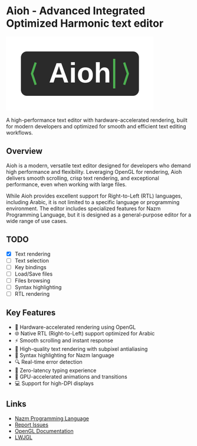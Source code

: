 # Aioh - Advanced Integrated Optimized Harmonic text editor

![Aioh Editor Logo](assets/aioh-logo.svg)

<div> A high-performance text editor with hardware-accelerated rendering, built for modern developers and optimized for smooth and efficient text editing workflows. </div>

## Overview

Aioh is a modern, versatile text editor designed for developers who demand high performance and flexibility. Leveraging
OpenGL for rendering, Aioh delivers smooth scrolling, crisp text rendering, and exceptional performance, even when
working with large files.

While Aioh provides excellent support for Right-to-Left (RTL) languages, including Arabic, it is not limited to a
specific language or programming environment. The editor includes specialized features for Nazm Programming Language,
but it is designed as a general-purpose editor for a wide range of use cases.

## TODO

- [X] Text rendering
- [ ] Text selection
- [ ] Key bindings
- [ ] Load/Save files
- [ ] Files browsing
- [ ] Syntax highlighting
- [ ] RTL rendering

## Key Features

- 🚀 Hardware-accelerated rendering using OpenGL
- 🌐 Native RTL (Right-to-Left) support optimized for Arabic
- ⚡ Smooth scrolling and instant response
- 🎨 High-quality text rendering with subpixel antialiasing
- 📝 Syntax highlighting for Nazm language
- 🔍 Real-time error detection
- 🎯 Zero-latency typing experience
- 🌙 GPU-accelerated animations and transitions
- 💻 Support for high-DPI displays

## Links

- [Nazm Programming Language](https://github.com/sherif-ibn-nasser/nazm-lang)
- [Report Issues](https://github.com/yourusername/aioh/issues)
- [OpenGL Documentation](https://www.opengl.org/)
- [LWJGL](www.lwjgl.org)

